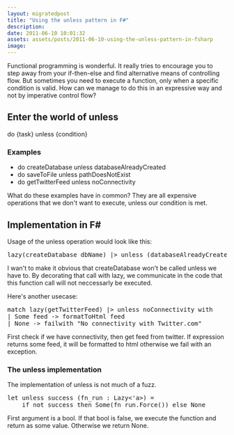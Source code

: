 ```yaml
---
layout: migratedpost
title: "Using the unless pattern in F#"
description:
date: 2011-06-10 10:01:32
assets: assets/posts/2011-06-10-using-the-unless-pattern-in-fsharp
image: 
---
```


<p>Functional programming is wonderful. It really tries to encourage you to step away from your if-then-else and find alternative means of controlling flow. But sometimes you need to execute a function, only when a specific condition is valid. How can we manage to do this in an expressive way and not by imperative control flow?</p>
<h2>Enter the world of unless</h2>
<p>do {task} unless {condition}</p>
<h3>Examples</h3>
<ul>
<li>do createDatabase unless databaseAlreadyCreated</li>
<li>do saveToFile unless pathDoesNotExist</li>
<li>do getTwitterFeed unless noConnectivity</li>
</ul>
<p>What do these examples have in common? They are all expensive operations that we don't want to execute, unless our condition is met.</p>
<h2>Implementation in F#</h2>
<p>Usage of the unless operation would look like this:</p>
<pre class="brush:fsharp">lazy(createDatabase dbName) |> unless (databaseAlreadyCreated dbName)</pre>
<p>I wan't to make it obvious that createDatabase won't be called unless we have to. By decorating that call with lazy, we communicate in the code that this function call will not neccessarly be executed.</p>
<p>Here's another usecase:</p>
<pre class="brush:fsharp">match lazy(getTwitterFeed) |> unless noConnectivity with
| Some feed -> formatToHtml feed
| None -> failwith "No connectivity with Twitter.com"
</pre>
<p>First check if we have connectivity, then get feed from twitter. If expression returns some feed, it will be formatted to html otherwise we fail with an exception.</p>
<h3>The unless implementation</h3>
<p>The implementation of unless is not much of a fuzz.</p>
<pre class="brush:fsharp">let unless success (fn_run : Lazy<'a>) = 
    if not success then Some(fn_run.Force()) else None</pre>
<p>First argument is a bool. If that bool is false, we execute the function and return as some value. Otherwise we return None.</p>
